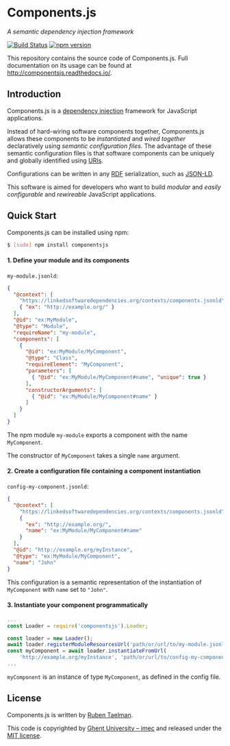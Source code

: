 # Components.js

_A semantic dependency injection framework_

[![Build Status](https://travis-ci.org/LinkedSoftwareDependencies/Components.js.svg?branch=master)](https://travis-ci.org/LinkedSoftwareDependencies/Components.js)
[![npm version](https://badge.fury.io/js/componentsjs.svg)](https://www.npmjs.com/package/componentsjs)

This repository contains the source code of Components.js.
Full documentation on its usage can be found at http://componentsjs.readthedocs.io/.

## Introduction

Components.js is a [dependency injection] framework for JavaScript applications.

Instead of hard-wiring software components together, Components.js allows these components to be _instantiated_ and _wired together_ declaratively using _semantic configuration files_.
The advantage of these semantic configuration files is that software components can be uniquely and globally identified using [URIs].

Configurations can be written in any [RDF] serialization, such as [JSON-LD].

This software is aimed for developers who want to build _modular_ and _easily configurable_ and _rewireable_ JavaScript applications.

## Quick Start

Components.js can be installed using npm:
```bash
$ [sudo] npm install componentsjs
```

#### 1. Define your module and its components

`my-module.jsonld`:
```json
{
  "@context": [
    "https://linkedsoftwaredependencies.org/contexts/components.jsonld",
    { "ex": "http://example.org/" }
  ],
  "@id": "ex:MyModule",
  "@type": "Module",
  "requireName": "my-module",
  "components": [
    {
      "@id": "ex:MyModule/MyComponent",
      "@type": "Class",
      "requireElement": "MyComponent",
      "parameters": [
        { "@id": "ex:MyModule/MyComponent#name", "unique": true }
      ],
      "constructorArguments": [
        { "@id": "ex:MyModule/MyComponent#name" }
      ]
    }
  ]
}
```

The npm module `my-module` exports a component with the name `MyComponent`.

The constructor of `MyComponent` takes a single `name` argument.

#### 2. Create a configuration file containing a component instantiation

`config-my-component.jsonld`:
```json
{
  "@context": [
    "https://linkedsoftwaredependencies.org/contexts/components.jsonld",
    {
      "ex": "http://example.org/",
      "name": "ex:MyModule/MyComponent#name"
    }
  ],
  "@id": "http://example.org/myInstance",
  "@type": "ex:MyModule/MyComponent",
  "name": "John"
}
```

This configuration is a semantic representation of the instantiation of `MyComponent` with `name` set to `"John"`.

#### 3. Instantiate your component programmatically

```javascript
...
const Loader = require('componentsjs').Loader;

const loader = new Loader();
await loader.registerModuleResourcesUrl('path/or/url/to/my-module.jsonld');
const myComponent = await loader.instantiateFromUrl(
    'http://example.org/myInstance', 'path/or/url/to/config-my-component.jsonld');
...
```

`myComponent` is an instance of type `MyComponent`, as defined in the config file.

[Components.js]: https://github.com/LinkedSoftwareDependencies/Components.js
[GitHub]: https://github.com/LinkedSoftwareDependencies/Documentation-Components.js
[dependency injection]: https://martinfowler.com/articles/injection.html
[Node.js]: https://nodejs.org/en/
[URIs]: https://www.w3.org/wiki/URI
[RDF]: https://www.w3.org/RDF/
[JSON-LD]: https://json-ld.org/

## License
Components.js is written by [Ruben Taelman](http://www.rubensworks.net/).

This code is copyrighted by [Ghent University – imec](http://idlab.ugent.be/)
and released under the [MIT license](http://opensource.org/licenses/MIT).

